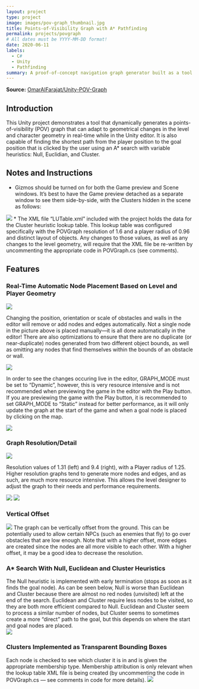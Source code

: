 ```yaml
---
layout: project
type: project
image: images/pov-graph_thumbnail.jpg
title: Points-of-Visibility Graph with A* Pathfinding
permalink: projects/povgraph
# All dates must be YYYY-MM-DD format!
date: 2020-06-11
labels:
  - C#
  - Unity
  - Pathfinding
summary: A proof-of-concept navigation graph generator built as a tool in Unity.
---
```

**Source:** <a href="https://github.com/OmarAlFarajat/Unity-POV-Graph"><i class="large github icon"></i>OmarAlFarajat/Unity-POV-Graph</a>
## Introduction
This Unity project demonstrates a tool that dynamically generates a points-of-visibility (POV) graph that can adapt to geometrical changes in the level and character geometry in real-time while in the Unity editor. It is also capable of finding the shortest path from the player position to the goal position that is clicked by the user using an A* search with variable heuristics: Null, Euclidian, and Cluster.

## Notes and Instructions
* Gizmos should be turned on for both the Game preview and Scene windows. It’s best to have the Game preview detached as a separate window to see them side-by-side, with the Clusters hidden in the scene as follows: 
<img class="ui fluid rounded centered image" src="../images/pov/readme1.png">
* The XML file “LUTable.xml” included with the project holds the data for the Cluster heuristic lookup table. This lookup table was configured specifically with the POVGraph resolution of 1.6 and a player radius of 0.96 and distinct layout of objects. Any changes to those values, as well as any changes to the level geometry, will require that the XML file be re-written by uncommenting the appropriate code in POVGraph.cs (see comments).  

## Features
### Real-Time Automatic Node Placement Based on Level and Player Geometry 
<img class="ui fluid rounded centered image" src="../images/pov/readme2.png">  

Changing the position, orientation or scale of obstacles and walls in the editor will remove or add nodes and edges automatically. Not a single node in the picture above is placed manually—it is all done automatically in the editor! There are also optimizations to ensure that there are no duplicate (or near-duplicate) nodes generated from two different object bounds, as well as omitting any nodes that find themselves within the bounds of an obstacle or wall. 
 
<img class="ui fluid rounded centered image" src="../images/pov/readme3.png">  

In order to see the changes occuring live in the editor, GRAPH_MODE must be set to “Dynamic”, however, this is very resource intensive and is not recommended when previewing the game in the editor with the Play button. If you are previewing the game with the Play button, it is recommended to set GRAPH_MODE to “Static” instead for better performance, as it will only update the graph at the start of the game and when a goal node is placed by clicking on the map.  

<img class="ui fluid rounded centered image" src="../images/pov/dynamic.gif">  

### Graph Resolution/Detail
<img class="ui fluid rounded centered image" src="../images/pov/readme4.png">  

Resolution values of 1.31 (left) and 9.4 (right), with a Player radius of 1.25. Higher resolution graphs tend to generate more nodes and edges, and as such, are much more resource intensive. This allows the level designer to adjust the graph to their needs and performance requirements. 

<img class="ui fluid rounded centered image" src="../images/pov/readme5.png">  

<img class="ui fluid rounded centered image" src="../images/pov/resolution.gif">  

### Vertical Offset
<img class="ui fluid rounded centered image" src="../images/pov/readme6.png">  
The graph can be vertically offset from the ground. This can be potentially used to allow certain NPCs (such as enemies that fly) to go over obstacles that are low enough. Note that with a higher offset, more edges are created since the nodes are all more visible to each other. With a higher offset, it may be a good idea to decrease the resolution. 

### A* Search With Null, Euclidean and Cluster Heuristics
The Null heuristic is implemented with early termination (stops as soon as it finds the goal node). As can be seen below, Null is worse than Euclidean and Cluster because there are almost no red nodes (unvisited) left at the end of the search. Euclidean and Cluster require less nodes to be visited, so they are both more efficient compared to Null. Euclidean and Cluster seem to process a similar number of nodes, but Cluster seems to sometimes create a more “direct” path to the goal, but this depends on where the start and goal nodes are placed.  
<img class="ui fluid rounded centered image" src="../images/pov/readme7.png">  

### Clusters Implemented as Transparent Bounding Boxes
Each node is checked to see which cluster it is in and is given the appropriate membership type. Membership attribution is only relevant when the lookup table XML file is being created (by uncommenting the code in POVGraph.cs — see comments in code for more details). 
<img class="ui fluid rounded centered image" src="../images/pov/readme8.png">  